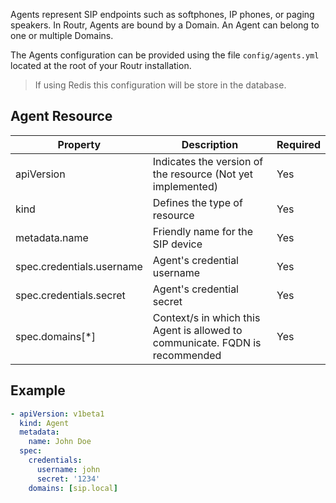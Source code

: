 Agents represent SIP endpoints such as softphones, IP phones, or paging speakers.
In Routr, Agents are bound by a Domain. An Agent can belong to one or multiple Domains.

The Agents configuration can be provided using the file `config/agents.yml` located at the root of your Routr installation.

> If using Redis this configuration will be store in the database.

## Agent Resource

| Property | Description | Required |
| --- | --- | --- |
| apiVersion | Indicates the version of the resource (Not yet implemented)| Yes |
| kind | Defines the type of resource | Yes |
| metadata.name | Friendly name for the SIP device | Yes |
| spec.credentials.username | Agent's credential username | Yes |
| spec.credentials.secret | Agent's credential secret | Yes |
| spec.domains[*] | Context/s in which this Agent is allowed to communicate. FQDN is recommended | Yes |

## Example

```yaml
- apiVersion: v1beta1
  kind: Agent
  metadata:
    name: John Doe
  spec:
    credentials:
      username: john
      secret: '1234'
    domains: [sip.local]
```
